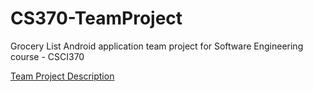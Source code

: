 # CS370-TeamProject
Grocery List Android application team project for Software Engineering course - CSCI370

[Team Project Description](https://github.com/jryantap/CS370-TeamProject/blob/master/GroupProjectD4.pdf)
